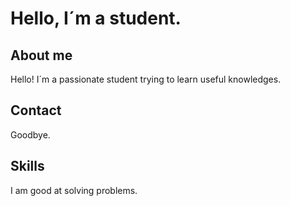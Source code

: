 # Hello, I´m a student.

## About me
Hello! I´m a passionate student trying to learn useful knowledges.

## Contact
Goodbye.

## Skills
I am good at solving problems.
